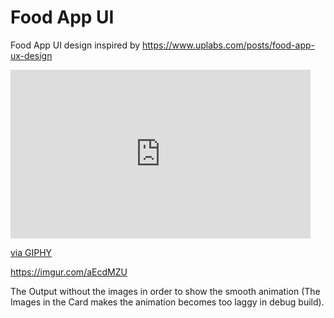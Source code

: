 # Food App UI
 Food App UI design inspired by https://www.uplabs.com/posts/food-app-ux-design
 
 <iframe src="https://giphy.com/embed/IdlkVTPNVA3bd7wEYB" width="480" height="270" frameBorder="0" class="giphy-embed" allowFullScreen></iframe><p><a href="https://giphy.com/gifs/IdlkVTPNVA3bd7wEYB">via GIPHY</a></p>
 
https://imgur.com/aEcdMZU
 
The Output without the images in order to show the smooth animation (The Images in the Card makes the animation becomes too laggy in debug build).
